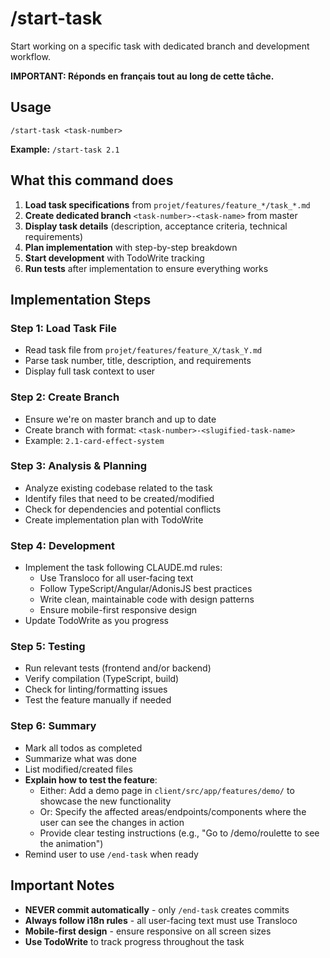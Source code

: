 # /start-task

Start working on a specific task with dedicated branch and development workflow.

**IMPORTANT: Réponds en français tout au long de cette tâche.**

## Usage

```
/start-task <task-number>
```

**Example:** `/start-task 2.1`

## What this command does

1. **Load task specifications** from `projet/features/feature_*/task_*.md`
2. **Create dedicated branch** `<task-number>-<task-name>` from master
3. **Display task details** (description, acceptance criteria, technical requirements)
4. **Plan implementation** with step-by-step breakdown
5. **Start development** with TodoWrite tracking
6. **Run tests** after implementation to ensure everything works

## Implementation Steps

### Step 1: Load Task File

- Read task file from `projet/features/feature_X/task_Y.md`
- Parse task number, title, description, and requirements
- Display full task context to user

### Step 2: Create Branch

- Ensure we're on master branch and up to date
- Create branch with format: `<task-number>-<slugified-task-name>`
- Example: `2.1-card-effect-system`

### Step 3: Analysis & Planning

- Analyze existing codebase related to the task
- Identify files that need to be created/modified
- Check for dependencies and potential conflicts
- Create implementation plan with TodoWrite

### Step 4: Development

- Implement the task following CLAUDE.md rules:
  - Use Transloco for all user-facing text
  - Follow TypeScript/Angular/AdonisJS best practices
  - Write clean, maintainable code with design patterns
  - Ensure mobile-first responsive design
- Update TodoWrite as you progress

### Step 5: Testing

- Run relevant tests (frontend and/or backend)
- Verify compilation (TypeScript, build)
- Check for linting/formatting issues
- Test the feature manually if needed

### Step 6: Summary

- Mark all todos as completed
- Summarize what was done
- List modified/created files
- **Explain how to test the feature**:
  - Either: Add a demo page in `client/src/app/features/demo/` to showcase the new functionality
  - Or: Specify the affected areas/endpoints/components where the user can see the changes in action
  - Provide clear testing instructions (e.g., "Go to /demo/roulette to see the animation")
- Remind user to use `/end-task` when ready

## Important Notes

- **NEVER commit automatically** - only `/end-task` creates commits
- **Always follow i18n rules** - all user-facing text must use Transloco
- **Mobile-first design** - ensure responsive on all screen sizes
- **Use TodoWrite** to track progress throughout the task
